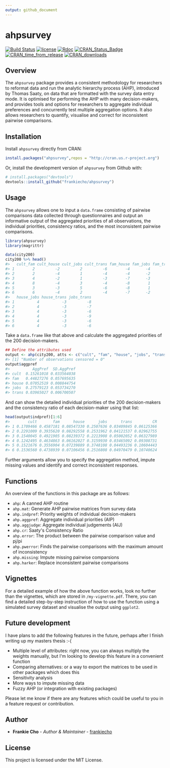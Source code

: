 ```yaml
---
output: github_document
---
```


<!-- README.md is generated from README.Rmd. Please edit that file -->



# ahpsurvey

[![Build Status](https://travis-ci.org/frankiecho/ahpsurvey.svg?branch=master)](https://travis-ci.org/frankiecho/ahpsurvey) [![license](https://img.shields.io/github/license/mashape/apistatus.svg)](http://choosealicense.com/licenses/mit/) [![Rdoc](http://www.rdocumentation.org/badges/version/ahpsurvey)](http://www.rdocumentation.org/packages/ahpsurvey) [![CRAN_Status_Badge](https://www.r-pkg.org/badges/version/ahpsurvey)](https://cran.r-project.org/package=ahpsurvey) [![CRAN_time_from_release](http://www.r-pkg.org/badges/ago/ahpsurvey)](https://cran.r-project.org/package=ahpsurvey) 
[![CRAN_downloads](https://cranlogs.r-pkg.org/badges/ahpsurvey)](https://cran.r-project.org/package=ahpsurvey)

## Overview

The `ahpsurvey` package provides a consistent methodology for researchers to reformat data and run the analytic hierarchy process (AHP), introduced by Thomas Saaty, on data that are formatted with the survey data entry mode. It is optimised for performing the AHP with many decision-makers, and provides tools and options for researchers to aggregate individual preferences and concurrently test multiple aggregation options. It also allows researchers to quantify, visualise and correct for inconsistent pairwise comparisons.

## Installation

Install `ahpsurvey` directly from CRAN:


```r
install.packages("ahpsurvey",repos = "http://cran.us.r-project.org")
```

Or, install the development version of `ahpsurvey` from Github with:


```r
# install.packages("devtools")
devtools::install_github("frankiecho/ahpsurvey")
```

## Usage

The `ahpsurvey` allows one to input a `data.frame` consisting of pairwise comparisons data collected through questionnaires and output an informative output of the aggregated priorities of all observations, the individual priorities, consistency ratios, and the most inconsistent pairwise comparisons.


```r
library(ahpsurvey)
library(magrittr)

data(city200)
city200 %>% head()
#>   cult_fam cult_house cult_jobs cult_trans fam_house fam_jobs fam_trans
#> 1        2         -2         2         -6        -4       -4        -8
#> 2        2         -4         1         -4        -4       -2        -8
#> 3        4         -2         1         -3        -7       -3        -5
#> 4        8         -4         3         -4        -8        1        -7
#> 5        3         -3         5         -6        -8        1        -4
#> 6        6         -4         2         -4        -7       -2        -4
#>   house_jobs house_trans jobs_trans
#> 1          4          -3         -8
#> 2          4          -3         -7
#> 3          4          -3         -6
#> 4          4          -3         -9
#> 5          4          -3         -6
#> 6          4          -3         -6
```

Take a `data.frame` like that above and calculate the aggregated priorities of the 200 decision-makers.


```r
## Define the attributes used
output <- ahp(city200, atts <- c("cult", "fam", "house", "jobs", "trans"), negconvert = TRUE, agg = TRUE)
#> [1] "Number of observations censored = 0"
output$aggpref
#>          AggPref  SD.AggPref
#> cult  0.15261018 0.033564038
#> fam   0.44827276 0.057695635
#> house 0.07052519 0.008844754
#> jobs  0.27579123 0.053734270
#> trans 0.03965027 0.006700507
```

And can show the detailed individual priorities of the 200 decision-makers and the consistency ratio of each decision-maker using that list:


```r
head(output$indpref)[1:6]
#>        cult       fam      house      jobs      trans         CR
#> 1 0.1709466 0.4587181 0.08547330 0.2507636 0.03409845 0.06125366
#> 2 0.2291009 0.3935620 0.08292558 0.2531962 0.04121537 0.02962755
#> 3 0.1540045 0.4921905 0.08239372 0.2213908 0.05002052 0.06327989
#> 4 0.1242495 0.4634863 0.06162027 0.3159930 0.03465092 0.09308731
#> 5 0.1521676 0.3556904 0.07239889 0.3748108 0.04493236 0.10604443
#> 6 0.1536560 0.4738939 0.07106456 0.2516808 0.04970479 0.10740624
```

Further arguments allow you to specify the aggregation method, impute missing values and identify and correct inconsistent responses.

## Functions

An overview of the functions in this package are as follows:

* `ahp`: A canned AHP routine
* `ahp.mat`: Generate AHP pairwise matrices from survey data
* `ahp.indpref`: Priority weights of individual decision-makers
* `ahp.aggpref`: Aggregate individual priorities (AIP)
* `ahp.aggjudge`: Aggregate individual judgements (AIJ)
* `ahp.cr`: Saaty's Consistency Ratio
* `ahp.error`: The product between the pairwise comparison value and pj/pi
* `ahp.pwerror`: Finds the pairwise comparisons with the maximum amount of inconsistency
* `ahp.missing`: Impute missing pairwise comparsions
* `ahp.harker`: Replace inconsistent pairwise comparisons

## Vignettes

For a detailed example of how the above function works, look no further than the vignettes, which are stored in `/my-vignette.pdf`. There, you can find a detailed step-by-step instruction of how to use the function using a simulated survey dataset and visualise the output using `ggplot2`.

## Future development

I have plans to add the following features in the future, perhaps after I finish writing up my masters thesis :-(

* Multiple level of attributes: right now, you can always multiply the weights manually, but I'm looking to develop this feature in a convenient function
* Comparing alternatives: or a way to export the matrices to be used in other packages which does this
* Sensitivity analysis
* More ways to impute missing data
* Fuzzy AHP (or integration with existing packages)

Please let me know if there are any features which could be useful to you in a feature request or contribution.

## Author

* **Frankie Cho** - *Author & Maintainer* - [frankiecho](https://github.com/frankiecho)

## License

This project is licensed under the MIT License.
